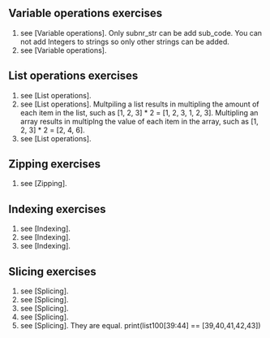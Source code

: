 ## Variable operations exercises
1) see [Variable operations]. Only subnr_str can be add sub_code. You can not add Integers to strings so only other strings can be added.
2) see [Variable operations]. 

## List operations exercises
1) see [List operations].
2) see [List operations]. Multpiling a list results in multipling the amount of each item in the list, such as [1, 2, 3] * 2 = [1, 2, 3, 1, 2, 3]. Multipling an array results in multiplng the value of each item in the array, such as [1, 2, 3] * 2 = [2, 4, 6].
3) see [List operations].

## Zipping exercises
1) see [Zipping].

## Indexing exercises
1) see [Indexing].
2) see [Indexing].
3) see [Indexing].

## Slicing exercises
1) see [Splicing].
2) see [Splicing].
3) see [Splicing].
4) see [Splicing].
5) see [Splicing]. They are equal. print(list100[39:44] == [39,40,41,42,43])
